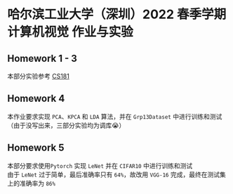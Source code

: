 # 哈尔滨工业大学（深圳）2022 春季学期计算机视觉 作业与实验
## Homework 1 - 3
本部分实验参考 [CS181](http://vision.stanford.edu/teaching/cs131_fall2122/)    
## Homework 4
本作业要求实现 `PCA`、`KPCA` 和 `LDA` 算法，并在 `Grp13Dataset` 中进行训练和测试    
（由于没写出来，三部分实验均为调库😭）    
## Homework 5
本部分要求使用`Pytorch` 实现 `LeNet` 并在 `CIFAR10` 中进行训练和测试     
由于 `LeNet` 过于简单，最后准确率只有 `64%`，故改用 `VGG-16` 完成，最终在测试集上的准确率为 `86%`
